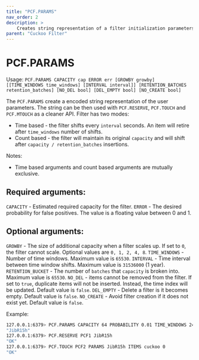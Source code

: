 ```yaml
---
title: "PCF.PARAMS"
nav_order: 2
description: >
    Creates string representation of a filter initialization parameters.
parent: "Cuckoo Filter"
---
```


# PCF.PARAMS

Usage: `PCF.PARAMS CAPACITY cap ERROR err [GROWBY growby] [[TIME_WINDOWS time_windows] [INTERVAL interval]] [RETENTION_BATCHES retention_batches] [NO_DEL bool] [DEL_EMPTY bool] [NO_CREATE bool]`

The `PCF.PARAMS` create a encoded string representation of the user parameters. The string can be then used with `PCF.RESERVE`, `PCF.TOUCH` and `PCF.MTOUCH` as a cleaner API.
Filter has two modes: 

* Time based - the filter shifts every `interval` seconds. An item will retire after `time_windows` number of shifts.
* Count based - the filter will maintain its original `capacity` and will shift after `capacity / retention_batches` insertions.

Notes:

* Time based arguments and count based arguments are mutually exclusive.

## Required arguments:

`CAPACITY` - Estimated required capacity for the filter.
`ERROR` - The desired probability for false positives. The value is a floating value between 0 and 1.

## Optional arguments:

`GROWBY` - The size of additional capacity when a filter scales up. If set to `0`, the filter cannot scale. Optional values are `0, 1, 2, 4, 8`.
`TIME_WINDOWS` - Number of time windows. Maximum value is `65530`.
`INTERVAL` - Time interval between time window shifts. Maximum value is `31536000` (1 year).
`RETENTION_BUCKET` - The number of `batches` that `capacity` is broken into. Maximum value is `65530`.
`NO_DEL` - items cannot be removed from the filter. If set to `true`, duplicate items will not be inserted. Instead, the time index will be updated. Default value is `false`.
`DEL_EMPTY` - Delete a filter is it becomes empty. Default value is `false`.
`NO_CREATE` - Avoid filter creation if it does not exist yet. Default value is `false`.

Example:

```bash
127.0.0.1:6379> PCF.PARAMS CAPACITY 64 PROBABILITY 0.01 TIME_WINDOWS 24 INTERVAL 3600
"JibR15h"
127.0.0.1:6379> PCF.RESERVE PCF1 JibR15h
"OK"
127.0.0.1:6379> PCF.TOUCH PCF2 PARAMS JibR15h ITEMS cuckoo 0
"OK"
```
